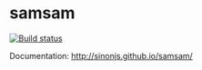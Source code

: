 # samsam

[![Build status](https://secure.travis-ci.org/sinonjs/samsam.svg?branch=master)](http://travis-ci.org/sinonjs/samsam)

Documentation: http://sinonjs.github.io/samsam/

